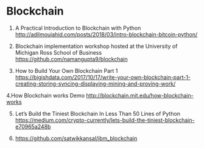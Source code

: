 # Blockchain
1. A Practical Introduction to Blockchain with Python
 http://adilmoujahid.com/posts/2018/03/intro-blockchain-bitcoin-python/
 
2. Blockchain implementation workshop hosted at the University of Michigan Ross School of Business
https://github.com/namangupta9/blockchain

3. How to Build Your Own Blockchain Part 1  https://bigishdata.com/2017/10/17/write-your-own-blockchain-part-1-creating-storing-syncing-displaying-mining-and-proving-work/

4.How Blockchain works Demo  http://blockchain.mit.edu/how-blockchain-works

5. Let’s Build the Tiniest Blockchain In Less Than 50 Lines of Python https://medium.com/crypto-currently/lets-build-the-tiniest-blockchain-e70965a248b

6. https://github.com/satwikkansal/ibm_blockchain

